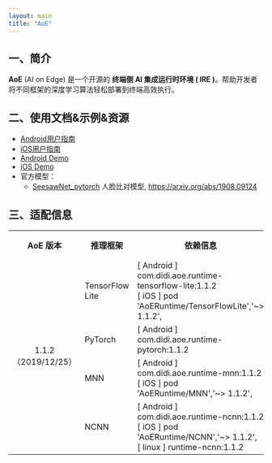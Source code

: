 ```yaml
---
layout: main
title: "AoE"
---
```


## 一、简介

**AoE** (AI on Edge) 是一个开源的 **终端侧 AI 集成运行时环境 ( IRE )**。帮助开发者将不同框架的深度学习算法轻松部署到终端高效执行。

## 二、使用文档&示例&资源
- [Android用户指南](./Android/README.md)
- [iOS用户指南](./iOS/README.md)
- [Android Demo](./Android/examples/demo)
- [iOS Demo](./iOS/Demo)
- 官方模型：
    * [SeesawNet_pytorch](https://github.com/cvtower/seesawfacenet_pytorch) 人脸比对模型, https://arxiv.org/abs/1908.09124

## 三、适配信息

<table>
    <tr>
        <th>AoE 版本</th>
        <th>推理框架</th>
        <th>依赖信息</th>
        <th>推理框架版本</th>
    </tr>
    <tr>
        <td rowspan="4">
        <center>
        1.1.2<br>
        （2019/12/25）
        </center>
        </td>
        <td>TensorFlow Lite</td>
        <td>
        [ Android ] com.didi.aoe.runtime-tensorflow-lite:1.1.2 <br>
        [   iOS   ] pod 'AoERuntime/TensorFlowLite','~> 1.1.2', <br>
        </td>
        <td>2.0.0</td>
    </tr>
    <tr>
        <td>PyTorch</td>
        <td>
        [ Android ] com.didi.aoe.runtime-pytorch:1.1.2
        </td>
        <td>1.3.1</td>
    </tr>
    <tr>
        <td>MNN</td>
        <td>
        [ Android ] com.didi.aoe.runtime-mnn:1.1.2 <br>
        [   iOS   ] pod 'AoERuntime/MNN','~> 1.1.2', <br>
        </td>
        <td>0.2.1.5</td>
    </tr>
    <tr>
        <td>NCNN</td>
        <td>
        [ Android ] com.didi.aoe.runtime-ncnn:1.1.2 <br>
        [   iOS   ] pod 'AoERuntime/NCNN','~> 1.1.2', <br>
        [  linux  ] runtime-ncnn:1.1.2
        </td>
        <td>20191113</td>
    </tr>
</table>

